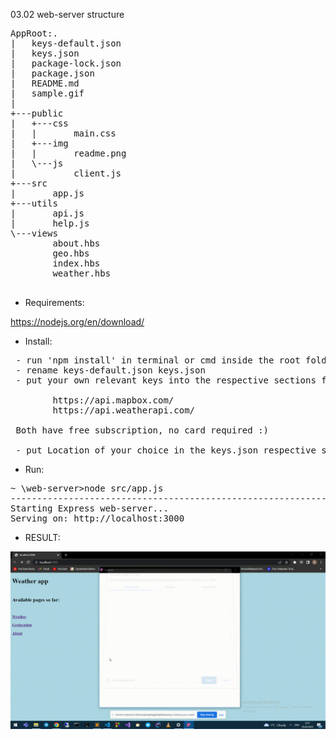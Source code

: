 03.02 web-server structure

<pre>
AppRoot:.
|   keys-default.json
|   keys.json
|   package-lock.json
|   package.json
|   README.md
|   sample.gif
|
+---public
|   +---css
|   |       main.css
|   +---img
|   |       readme.png
|   \---js
|           client.js
+---src
|       app.js
+---utils
|       api.js
|       help.js
\---views
        about.hbs
        geo.hbs
        index.hbs
        weather.hbs

</pre>

- Requirements:

https://nodejs.org/en/download/

- Install:

<pre>
 - run 'npm install' in terminal or cmd inside the root folder of the project
 - rename keys-default.json keys.json
 - put your own relevant keys into the respective sections for

        https://api.mapbox.com/
        https://api.weatherapi.com/

 Both have free subscription, no card required :)

 - put Location of your choice in the keys.json respective section
</pre>

- Run:

<pre>
~ \web-server>node src/app.js
----------------------------------------------------------------
Starting Express web-server...
Serving on: http://localhost:3000
</pre>

- RESULT:

![](https://github.com/swifty94/nodejs-course/blob/master/web-server/sample.gif)
